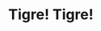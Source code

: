 ---
Numero: 241
title: Tigre! Tigre!
Autor: Alfred Bester
Co-autor: 
Ano-de-Publicacao: 1977
Titulo-original: Tiger! Tiger!
Tradutor: Eurico da Fonseca
Co-tradutor: 
Ano-de-edicao: 1956
alias: Alfred-Bester
Autor2-alias: 
Tradutor1-alias: Eurico-da-Fonseca
Tradutor2-alias: 
Titulo-link: 241-Tigre!-Tigre!
Capa: David Pelham
pags: 200
Capa-link: David-Pelham
---